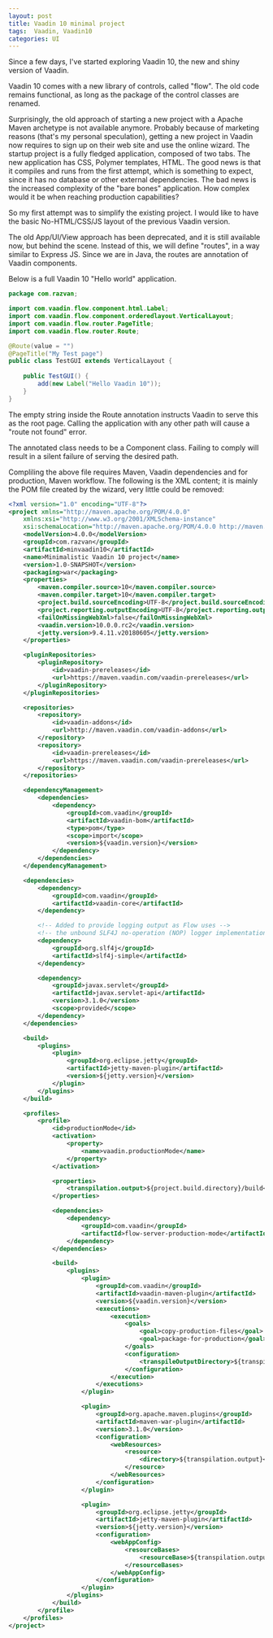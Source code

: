 ```yaml
---
layout: post
title: Vaadin 10 minimal project
tags:  Vaadin, Vaadin10
categories: UI
---
```


Since a few days, I've started exploring Vaadin 10, the new and shiny version of Vaadin.

Vaadin 10 comes with a new library of controls, called "flow". The old code remains functional, as long as the package of the control classes are renamed.

Surprisingly, the old approach of starting a new project with a Apache Maven archetype is not available anymore. Probably because of marketing reasons (that's my personal speculation), getting a new project in Vaadin now requires to sign up on their web site and use the online wizard. The startup project is a fully fledged application, composed of two tabs. The new application has CSS, Polymer templates, HTML. The good news is that it compiles and runs from the first attempt, which is something to expect, since it has no database or other external dependencies. The bad news is the increased complexity of the "bare bones" application. How complex would it be when reaching production capabilities?

So my first attempt was to simplify the existing project. I would like to have the basic No-HTML/CSS/JS layout of the previous Vaadin version.

The old App/UI/View approach has been deprecated, and it is still available now, but behind the scene. Instead of this, we will define "routes", in a way similar to Express JS. Since we are in Java, the routes are annotation of Vaadin components.

Below is a full Vaadin 10 "Hello world" application.

```java
package com.razvan;

import com.vaadin.flow.component.html.Label;
import com.vaadin.flow.component.orderedlayout.VerticalLayout;
import com.vaadin.flow.router.PageTitle;
import com.vaadin.flow.router.Route;

@Route(value = "")
@PageTitle("My Test page")
public class TestGUI extends VerticalLayout {
	
	public TestGUI() {
		add(new Label("Hello Vaadin 10"));
	}
}
```
The empty string inside the Route annotation instructs Vaadin to serve this as the root page. Calling the application with any other path will cause a "route not found" error.

The annotated class needs to be a Component class. Failing to comply will result in a silent failure of serving the desired path.

Compliling the above file requires Maven, Vaadin dependencies and for production, Maven workflow. The following is the XML content; it is mainly the POM file created by the wizard, very little could be removed:

```xml
<?xml version="1.0" encoding="UTF-8"?>
<project xmlns="http://maven.apache.org/POM/4.0.0"
	xmlns:xsi="http://www.w3.org/2001/XMLSchema-instance"
	xsi:schemaLocation="http://maven.apache.org/POM/4.0.0 http://maven.apache.org/xsd/maven-4.0.0.xsd">
	<modelVersion>4.0.0</modelVersion>
	<groupId>com.razvan</groupId>
	<artifactId>minvaadin10</artifactId>
	<name>Minimalistic Vaadin 10 project</name>
	<version>1.0-SNAPSHOT</version>
	<packaging>war</packaging>
	<properties>
		<maven.compiler.source>10</maven.compiler.source>
		<maven.compiler.target>10</maven.compiler.target>
		<project.build.sourceEncoding>UTF-8</project.build.sourceEncoding>
		<project.reporting.outputEncoding>UTF-8</project.reporting.outputEncoding>
		<failOnMissingWebXml>false</failOnMissingWebXml>
		<vaadin.version>10.0.0.rc2</vaadin.version>
		<jetty.version>9.4.11.v20180605</jetty.version>
	</properties>

	<pluginRepositories>
		<pluginRepository>
			<id>vaadin-prereleases</id>
			<url>https://maven.vaadin.com/vaadin-prereleases</url>
		</pluginRepository>
	</pluginRepositories>

	<repositories>
		<repository>
			<id>vaadin-addons</id>
			<url>http://maven.vaadin.com/vaadin-addons</url>
		</repository>
		<repository>
			<id>vaadin-prereleases</id>
			<url>https://maven.vaadin.com/vaadin-prereleases</url>
		</repository>
	</repositories>

	<dependencyManagement>
		<dependencies>
			<dependency>
				<groupId>com.vaadin</groupId>
				<artifactId>vaadin-bom</artifactId>
				<type>pom</type>
				<scope>import</scope>
				<version>${vaadin.version}</version>
			</dependency>
		</dependencies>
	</dependencyManagement>

	<dependencies>
		<dependency>
			<groupId>com.vaadin</groupId>
			<artifactId>vaadin-core</artifactId>
		</dependency>

		<!-- Added to provide logging output as Flow uses -->
		<!-- the unbound SLF4J no-operation (NOP) logger implementation -->
		<dependency>
			<groupId>org.slf4j</groupId>
			<artifactId>slf4j-simple</artifactId>
		</dependency>

		<dependency>
			<groupId>javax.servlet</groupId>
			<artifactId>javax.servlet-api</artifactId>
			<version>3.1.0</version>
			<scope>provided</scope>
		</dependency>
	</dependencies>

	<build>
		<plugins>
			<plugin>
				<groupId>org.eclipse.jetty</groupId>
				<artifactId>jetty-maven-plugin</artifactId>
				<version>${jetty.version}</version>
			</plugin>
		</plugins>
	</build>

	<profiles>
		<profile>
			<id>productionMode</id>
			<activation>
				<property>
					<name>vaadin.productionMode</name>
				</property>
			</activation>

			<properties>
				<transpilation.output>${project.build.directory}/build</transpilation.output>
			</properties>

			<dependencies>
				<dependency>
					<groupId>com.vaadin</groupId>
					<artifactId>flow-server-production-mode</artifactId>
				</dependency>
			</dependencies>

			<build>
				<plugins>
					<plugin>
						<groupId>com.vaadin</groupId>
						<artifactId>vaadin-maven-plugin</artifactId>
						<version>${vaadin.version}</version>
						<executions>
							<execution>
								<goals>
									<goal>copy-production-files</goal>
									<goal>package-for-production</goal>
								</goals>
								<configuration>
									<transpileOutputDirectory>${transpilation.output}</transpileOutputDirectory>
								</configuration>
							</execution>
						</executions>
					</plugin>

					<plugin>
						<groupId>org.apache.maven.plugins</groupId>
						<artifactId>maven-war-plugin</artifactId>
						<version>3.1.0</version>
						<configuration>
							<webResources>
								<resource>
									<directory>${transpilation.output}</directory>
								</resource>
							</webResources>
						</configuration>
					</plugin>

					<plugin>
						<groupId>org.eclipse.jetty</groupId>
						<artifactId>jetty-maven-plugin</artifactId>
						<version>${jetty.version}</version>
						<configuration>
							<webAppConfig>
								<resourceBases>
									<resourceBase>${transpilation.output}</resourceBase>
								</resourceBases>
							</webAppConfig>
						</configuration>
					</plugin>
				</plugins>
			</build>
		</profile>
	</profiles>
</project>
```










